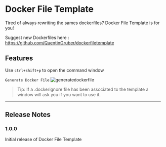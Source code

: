 # Docker File Template

Tired of always rewriting the sames dockerfiles? Docker File Template is for you!

Suggest new Dockerfiles here : https://github.com/QuentinGruber/dockerfiletemplate

## Features

Use `ctrl+shift+p` to open the command window

`Generate Docker File`
![generatedockerfile](https://qgruber-storage.s3.eu-west-3.amazonaws.com/DockerFileTemplate/DockerFileTemplate_GenerateDockerFile.gif)

> Tip: If a .dockerignore file has been associated to the template a window will ask you if you want to use it.

---

## Release Notes

### 1.0.0

Initial release of Docker File Template
